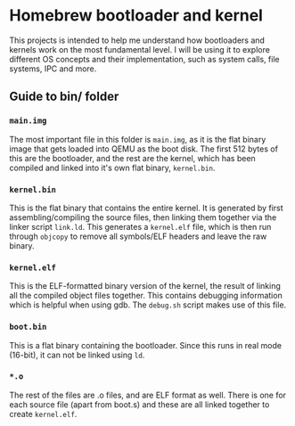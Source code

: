 # Homebrew bootloader and kernel

This projects is intended to help me understand how bootloaders and kernels work on the most fundamental level. I will be using it to explore different OS concepts and their implementation, such as system calls, file systems, IPC and more.

## Guide to bin/ folder

### `main.img`

The most important file in this folder is `main.img`, as it is the flat binary image that gets loaded into QEMU as the boot disk. The first 512 bytes of this are the bootloader, and the rest are the kernel, which has been compiled and linked into it's own flat binary, `kernel.bin`.

### `kernel.bin`

This is the flat binary that contains the entire kernel. It is generated by first assembling/compiling the source files, then linking them together via the linker script `link.ld`. This generates a `kernel.elf` file, which is then run through `objcopy` to remove all symbols/ELF headers and leave the raw binary.

### `kernel.elf`

This is the ELF-formatted binary version of the kernel, the result of linking all the compiled object files together. This contains debugging information which is helpful when using gdb. The `debug.sh` script makes use of this file.

### `boot.bin`

This is a flat binary containing the bootloader. Since this runs in real mode (16-bit), it can not be linked using `ld`.

### `*.o`

The rest of the files are .o files, and are ELF format as well. There is one for each source file (apart from boot.s) and these are all linked together to create `kernel.elf`.
